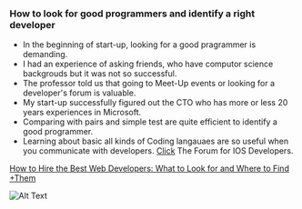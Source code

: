 ### How to look for good programmers and identify a right developer
+ In the beginning of start-up, looking for a good pragrammer is demanding.
+ I had an experience of asking friends, who have computor science backgrouds but it was not so successful.
+ The professor told us that going to Meet-Up events or looking for a developer's forum is valuable.
+ My start-up successfully figured out the CTO who has more or less 20 years experiences in Microsoft.
+ Comparing with pairs and simple test are quite efficient to identify a good programmer.
+ Learning about basic all kinds of Coding langauaes are so useful when you communicate with developers.
[Click](http://cafe.naver.com/mcbugi) The Forum for IOS Developers.



[How to Hire the Best Web Developers: What to Look for and Where to Find +Them](http://blog.hubstaff.com/how-to-hire-web-developers)



![Alt Text](http://adxmedia.com/articles/wp-content/uploads/2013/02/ID-10082044.jpg)
